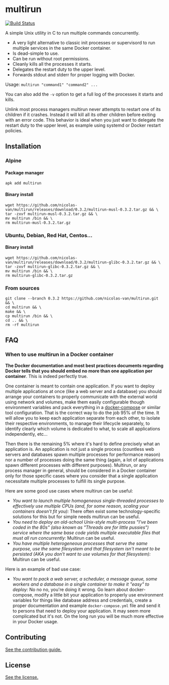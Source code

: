 
# multirun

[![Build Status](https://cloud.drone.io/api/badges/nicolas-van/multirun/status.svg)](https://cloud.drone.io/nicolas-van/multirun)

A simple Unix utility in C to run multiple commands concurrently.

* A very light alternative to classic init processes or supervisord to run multiple services in the same Docker container.
* Is dead-simple to use.
* Can be run without root permissions.
* Cleanly kills all the processes it starts.
* Delegates the restart duty to the upper level.
* Forwards stdout and stderr for proper logging with Docker.

Usage: `multirun "command1" "command2" ...`

You can also add the `-v` option to get a full log of the processes it starts and kills.

Unlink most process managers multirun never attempts to restart one of its children if it crashes. Instead it will kill all its other children before exiting with an error code. This behavior is ideal when you just want to delegate the restart duty to the upper level, as example using systemd or Docker restart policies.

## Installation

### Alpine

#### Package manager

```
apk add multirun
```

#### Binary install

```
wget https://github.com/nicolas-van/multirun/releases/download/0.3.2/multirun-musl-0.3.2.tar.gz && \
tar -zxvf multirun-musl-0.3.2.tar.gz && \
mv multirun /bin && \
rm multirun-musl-0.3.2.tar.gz
```

### Ubuntu, Debian, Red Hat, Centos...

#### Binary install

```
wget https://github.com/nicolas-van/multirun/releases/download/0.3.2/multirun-glibc-0.3.2.tar.gz && \
tar -zxvf multirun-glibc-0.3.2.tar.gz && \
mv multirun /bin && \
rm multirun-glibc-0.3.2.tar.gz
```

### From sources

    git clone --branch 0.3.2 https://github.com/nicolas-van/multirun.git && \
    cd multirun && \
    make && \
    cp multirun /bin && \
    cd .. && \
    rm -rf multirun
   
## FAQ
   
### When to use multirun in a Docker container

**The Docker documentation and most best practices documents regarding Docker tells that you should embed no more than one application per container**. This is indeed perfectly true.

One container is meant to contain one application. If you want to deploy multiple applications at once (like a web server and a database) you should arrange your containers to properly communicate with the external world using network and volumes, make them easily configurable though environment variables and pack everything in a [docker-compose](https://docs.docker.com/compose/) or similar tool configuration. That is the correct way to do the job 95% of the time. It will allow you to keep each application separate from each other, to isolate their respective environments, to manage their lifecycle separately, to identify clearly which volume is dedicated to what, to scale all applications independently, etc...

Then there is the remaining 5% where it's hard to define precisely what an application is. An application is not just a single process (countless web servers and databases spawn multiple processes for performance reason) nor a number of processes doing the same thing (again, a lot of applications spawn different processes with different purposes). Multirun, or any process manager in general, should be considered in a Docker container only for those specific cases where you consider that a single application necessitate multiple processes to fulfill its single purpose.

Here are some good use cases where multirun can be useful:

* *You want to launch multiple homogeneous single-threaded processes to effectively use multiple CPUs (and, for some reason, scaling your containers doesn't fit you):* There often exist some technology-specific solutions for this but for simple needs multirun can be useful.
* *You need to deploy an old-school Unix-style multi-process "I've been coded in the 80s" (also known as "Threads are for little pussies") service where the same base code yields multiple executable files that must all run concurrently:* Multirun can be useful.
* *You have multiple heterogeneous processes that serve the same purpose, use the same filesystem and that filesystem isn't meant to be persisted (AKA you don't want to use volumes for that filesystem):* Multirun can be useful.

Here is an example of bad use case:

* *You want to pack a web server, a scheduler, a message queue, some workers and a database in a single container to make it "easy" to deploy:* No no no, you're doing it wrong. Go learn about docker-compose, modify a little bit your application to properly use environment variables for things like database address and credentials, create a proper documentation and example `docker-compose.yml` file and send it to persons that need to deploy your application. It may seem more complicated but it's not. On the long run you will be much more effective in your Docker usage.

## Contributing

[See the contribution guide.](CONTRIBUTING.md)

## License

[See the license.](LICENSE.md)
